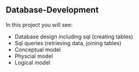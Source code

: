 ## Database-Development

In this project you will see:
- Database design including sql (creating tables)
- Sql queries (retrieving data, joining tables)
- Conceptual model
- Physcial model
- Logical model
